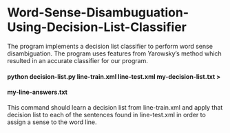 # Word-Sense-Disambuguation-Using-Decision-List-Classifier

The program implements a decision list classifier to perform word sense disambiguation. The program uses features from Yarowsky’s method which resulted
in an accurate classifier for our program. 

#### python decision-list.py line-train.xml line-test.xml my-decision-list.txt >
#### my-line-answers.txt

This command should learn a decision list from line-train.xml and apply that decision list to each
of the sentences found in line-test.xml in order to assign a sense to the word line.
